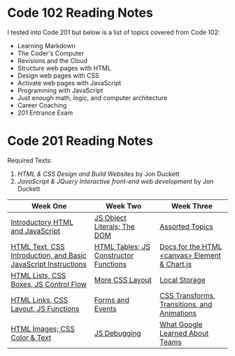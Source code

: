 # Code 102 Reading Notes

I tested into Code 201 but below is a list of topics covered from Code 102:

- Learning Markdown
- The Coder's Computer
- Revisions and the Cloud
- Structure web pages with HTML
- Design web pages with CSS
- Activate web pages with JavaScript
- Programming with JavaScript
- Just enough math, logic, and computer architecture
- Career Coaching
- 201 Entrance Exam

# Code 201 Reading Notes

Required Texts:

1. *HTML & CSS Design and Build Websites* by Jon Duckett
2. *JavaScript & JQuery Interactive front-end web development* by Jon Duckett

| Week One                                                                      | Week Two                                             | Week Three                                                     |
| ----------------------------------------------------------------------------- | ---------------------------------------------------- | -------------------------------------------------------------- |
| [Introductory HTML and JavaScript](201/class-01.md)                               | [JS Object Literals; The DOM](201/class-06.md)           | [Assorted Topics](201/class-11.md)                                 |
| [HTML Text, CSS Introduction, and Basic JavaScript Instructions](201/class-02.md) | [HTML Tables; JS Constructor Functions](201/class-07.md) | [Docs for the HTML \<canvas> Element & Chart.js](201/class-12.md)  |
| [HTML Lists, CSS Boxes, JS Control Flow](201/class-03.md)                         | [More CSS Layout](201/class-08.md)                       | [Local Storage](201/class-13.md)                                   |
| [HTML Links, CSS Layout, JS Functions](201/class-04.md)                           | [Forms and Events](201/class-09.md)                      | [CSS Transforms, Transitions, and Animations](201/class-14a.md)    |
| [HTML Images; CSS Color & Text](201/class-05.md)                                  | [JS Debugging](201/class-10.md)                          | [What Google Learned About Teams](201/class-14b.md)                |
